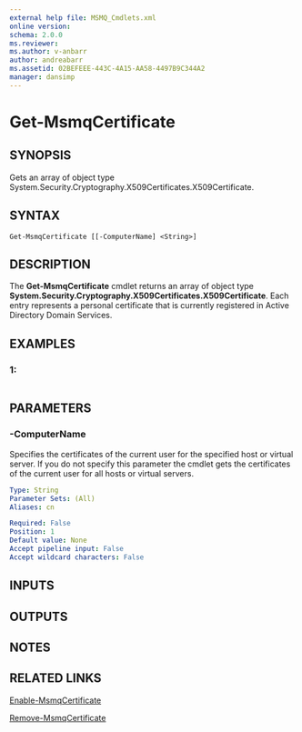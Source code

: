 ```yaml
---
external help file: MSMQ_Cmdlets.xml
online version: 
schema: 2.0.0
ms.reviewer:
ms.author: v-anbarr
author: andreabarr
ms.assetid: 02BEFEEE-443C-4A15-AA58-4497B9C344A2
manager: dansimp
---
```


# Get-MsmqCertificate

## SYNOPSIS
Gets an array of object type System.Security.Cryptography.X509Certificates.X509Certificate.

## SYNTAX

```
Get-MsmqCertificate [[-ComputerName] <String>]
```

## DESCRIPTION
The **Get-MsmqCertificate** cmdlet returns an array of object type **System.Security.Cryptography.X509Certificates.X509Certificate**.
Each entry represents a personal certificate that is currently registered in Active Directory Domain Services.

## EXAMPLES

### 1:
```

```

## PARAMETERS

### -ComputerName
Specifies the certificates of the current user for the specified host or virtual server.
If you do not specify this parameter the cmdlet gets the certificates of the current user for all hosts or virtual servers.

```yaml
Type: String
Parameter Sets: (All)
Aliases: cn

Required: False
Position: 1
Default value: None
Accept pipeline input: False
Accept wildcard characters: False
```

## INPUTS

## OUTPUTS

## NOTES

## RELATED LINKS

[Enable-MsmqCertificate](./Enable-MsmqCertificate.md)

[Remove-MsmqCertificate](./Remove-MsmqCertificate.md)

